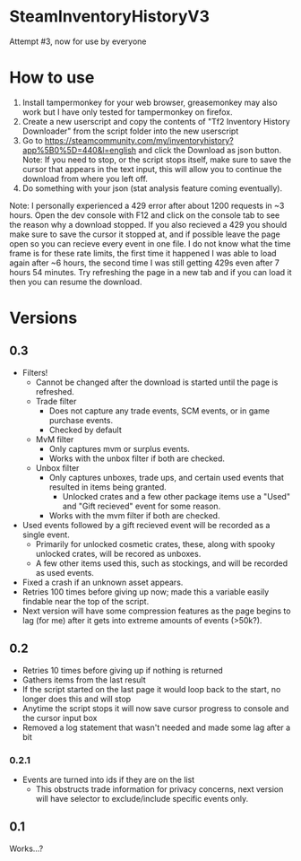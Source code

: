 # SteamInventoryHistoryV3
 Attempt #3, now for use by everyone

# How to use
 1) Install tampermonkey for your web browser, greasemonkey may also work but I have only tested for tampermonkey on firefox.
 2) Create a new userscript and copy the contents of "Tf2 Inventory History Downloader" from the script folder into the new userscript
 3) Go to https://steamcommunity.com/my/inventoryhistory?app%5B0%5D=440&l=english and click the Download as json button.
   Note: If you need to stop, or the script stops itself, make sure to save the cursor that appears in the text input, this will allow you to continue the download from where you left off.
 4) Do something with your json (stat analysis feature coming eventually).
 
 Note: I personally experienced a 429 error after about 1200 requests in ~3 hours. Open the dev console with F12 and click on the console tab to see the reason why a download stopped. If you also recieved a 429 you should make sure to save the cursor it stopped at, and if possible leave the page open so you can recieve every event in one file. I do not know what the time frame is for these rate limits, the first time it happened I was able to load again after ~6 hours, the second time I was still getting 429s even after 7 hours 54 minutes. Try refreshing the page in a new tab and if you can load it then you can resume the download.
# Versions

 ## 0.3
 * Filters!
   * Cannot be changed after the download is started until the page is refreshed.
   * Trade filter
     * Does not capture any trade events, SCM events, or in game purchase events.
     * Checked by default
   * MvM filter
     * Only captures mvm or surplus events. 
     * Works with the unbox filter if both are checked.
   * Unbox filter
     * Only captures unboxes, trade ups, and certain used events that resulted in items being granted.
       * Unlocked crates and a few other package items use a "Used" and "Gift recieved" event for some reason.
     * Works with the mvm filter if both are checked.
 * Used events followed by a gift recieved event will be recorded as a single event.
   * Primarily for unlocked cosmetic crates, these, along with spooky unlocked crates, will be recored as unboxes.
   * A few other items used this, such as stockings, and will be recorded as used events.
 * Fixed a crash if an unknown asset appears.
 * Retries 100 times before giving up now; made this a variable easily findable near the top of the script.
 * Next version will have some compression features as the page begins to lag (for me) after it gets into extreme amounts of events (>50k?).

 ## 0.2
 * Retries 10 times before giving up if nothing is returned
 * Gathers items from the last result
 * If the script started on the last page it would loop back to the start, no longer does this and will stop
 * Anytime the script stops it will now save cursor progress to console and the cursor input box
 * Removed a log statement that wasn't needed and made some lag after a bit
 ### 0.2.1
 * Events are turned into ids if they are on the list
   * This obstructs trade information for privacy concerns, next version will have selector to exclude/include specific events only.

 ## 0.1
 Works...?
